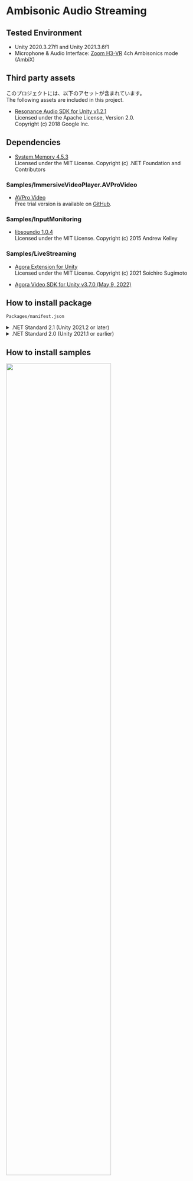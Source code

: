 # Ambisonic Audio Streaming

## Tested Environment
- Unity 2020.3.27f1 and Unity 2021.3.6f1
- Microphone & Audio Interface: [Zoom H3-VR](https://zoomcorp.com/ja/jp/handheld-recorders/handheld-recorders/h3-vr-360-audio-recorder/) 4ch Ambisonics mode (AmbiX)

## Third party assets
このプロジェクトには、以下のアセットが含まれています。  
The following assets are included in this project.

- [Resonance Audio SDK for Unity v1.2.1](https://github.com/resonance-audio/resonance-audio-unity-sdk/releases/tag/v1.2.1)  
  Licensed under the Apache License, Version 2.0.  
  Copyright (c) 2018 Google Inc.

## Dependencies
- [System.Memory 4.5.3](https://www.nuget.org/packages/System.Memory/4.5.3)  
  Licensed under the MIT License. Copyright (c) .NET Foundation and Contributors

### Samples/ImmersiveVideoPlayer.AVProVideo
- [AVPro Video](https://renderheads.com/products/avpro-video/)  
  Free trial version is available on [GitHub](https://github.com/RenderHeads/UnityPlugin-AVProVideo/releases).

### Samples/InputMonitoring
- [libsoundio 1.0.4](https://github.com/keijiro/jp.keijiro.libsoundio/tree/1.0.4)  
  Licensed under the MIT License. Copyright (c) 2015 Andrew Kelley

### Samples/LiveStreaming
- [Agora Extension for Unity](https://github.com/sotanmochi/AgoraExtension-Unity)  
  Licensed under the MIT License. Copyright (c) 2021 Soichiro Sugimoto

- [Agora Video SDK for Unity v3.7.0 (May 9, 2022)](https://assetstore.unity.com/packages/tools/video/agora-video-sdk-for-unity-134502)

## How to install package
`Packages/manifest.json`

<details>
<summary>.NET Standard 2.1 (Unity 2021.2 or later)</summary>

```
{
  "dependencies": {
    "jp.sotanmochi.ambisonicaudiostreaming": "https://github.com/sotanmochi/AmbisonicAudioStreaming.git?path=Packages/AmbisonicAudioStreaming#1.2.1",
    ...
  }
}
```

</details>

<details>
<summary>.NET Standard 2.0 (Unity 2021.1 or earlier)</summary>

```
{
  "dependencies": {
    "jp.sotanmochi.ambisonicaudiostreaming": "https://github.com/sotanmochi/AmbisonicAudioStreaming.git?path=Packages/AmbisonicAudioStreaming#1.2.1",
    "org.nuget.system.memory": "4.5.3",
    ...
  },
  "scopedRegistries": [
    {
      "name": "Unity NuGet",
      "url": "https://unitynuget-registry.azurewebsites.net",
      "scopes": [ "org.nuget" ]
    },
    ...
  ],
}
```

</details>

## How to install samples

<image src="./Documentation~/ImportSamples.png" width="75%">

### ImmersiveVideoPlayer and ImmersiveVideoPlayer.AVProVideo
`Packages/manifest.json`

<details>
<summary>.NET Standard 2.1 (Unity 2021.2 or later)</summary>

```
{
  "dependencies": {
    "jp.sotanmochi.ambisonicaudiostreaming": "https://github.com/sotanmochi/AmbisonicAudioStreaming.git?path=Packages/AmbisonicAudioStreaming#1.2.1",
    "com.cysharp.unitask": "https://github.com/Cysharp/UniTask.git?path=src/UniTask/Assets/Plugins/UniTask#2.3.1",
    ...
  }
}
```

</details>

<details>
<summary>.NET Standard 2.0 (Unity 2021.1 or earlier)</summary>

```
{
  "dependencies": {
    "jp.sotanmochi.ambisonicaudiostreaming": "https://github.com/sotanmochi/AmbisonicAudioStreaming.git?path=Packages/AmbisonicAudioStreaming#1.2.1",
    "org.nuget.system.memory": "4.5.3",
    "com.cysharp.unitask": "https://github.com/Cysharp/UniTask.git?path=src/UniTask/Assets/Plugins/UniTask#2.3.1",
    ...
  },
  "scopedRegistries": [
    {
      "name": "Unity NuGet",
      "url": "https://unitynuget-registry.azurewebsites.net",
      "scopes": [ "org.nuget" ]
    }
  ]
}
```

</details>

#### Third party assets
- [AVPro Video](https://renderheads.com/products/avpro-video/)  
  Free trial version is available on [GitHub](https://github.com/RenderHeads/UnityPlugin-AVProVideo/releases).

### InputMonitoring
`Packages/manifest.json`

<details>
<summary>.NET Standard 2.0 (Unity 2021.1 or earlier)</summary>

```
{
  "dependencies": {
    "jp.sotanmochi.ambisonicaudiostreaming": "https://github.com/sotanmochi/AmbisonicAudioStreaming.git?path=Packages/AmbisonicAudioStreaming#1.2.1",
    "org.nuget.system.memory": "4.5.3",
    "jp.keijiro.libsoundio": "1.0.4",
    "com.cysharp.unitask": "https://github.com/Cysharp/UniTask.git?path=src/UniTask/Assets/Plugins/UniTask#2.3.1",
    ...
  },
  "scopedRegistries": [
    {
      "name": "Unity NuGet",
      "url": "https://unitynuget-registry.azurewebsites.net",
      "scopes": [ "org.nuget" ]
    },
    {
      "name": "Keijiro",
      "url": "https://registry.npmjs.com",
      "scopes": [ "jp.keijiro" ]
    }
  ]
}
```

</details>

### LiveStreaming
`Packages/manifest.json`

<details>
<summary>.NET Standard 2.0 (Unity 2021.1 or earlier)</summary>

```
{
  "scopedRegistries": [
    {
      "name": "Unity NuGet",
      "url": "https://unitynuget-registry.azurewebsites.net",
      "scopes": [ "org.nuget" ]
    },
    {
      "name": "Keijiro",
      "url": "https://registry.npmjs.com",
      "scopes": [ "jp.keijiro" ]
    }
  ],
  "dependencies": {
    "jp.sotanmochi.ambisonicaudiostreaming": "https://github.com/sotanmochi/AmbisonicAudioStreaming.git?path=Packages/AmbisonicAudioStreaming",
    "jp.sotanmochi.agora-extension": "https://github.com/sotanmochi/AgoraExtension-Unity.git?path=AgoraExtension-Unity/Packages/AgoraExtension",
    "com.cysharp.unitask": "https://github.com/Cysharp/UniTask.git?path=src/UniTask/Assets/Plugins/UniTask#2.3.1",
    "org.nuget.system.memory": "4.5.3",
    "jp.keijiro.libsoundio": "1.0.4",
    ...
  }
}
```

</details>

## Project Settings
<image src="./Documentation~/ProjectSettings.png" width="75%">

### Define symbol for AVProVideo extension
<image src="./Samples~/ImmersiveVideoPlayer.AVProVideo/DefineSymbol01.png" width="75%">

<image src="./Samples~/ImmersiveVideoPlayer.AVProVideo/DefineSymbol02.png" width="75%">
